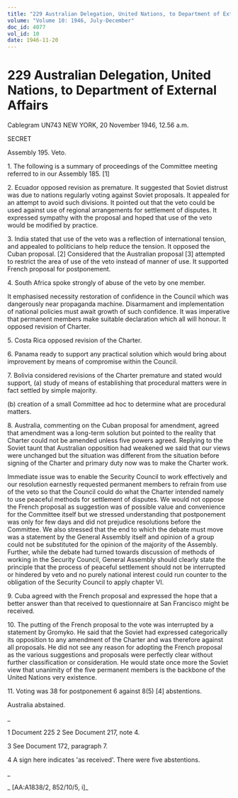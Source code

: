 ```yaml
---
title: "229 Australian Delegation, United Nations, to Department of External Affairs"
volume: "Volume 10: 1946, July-December"
doc_id: 4077
vol_id: 10
date: 1946-11-20
---
```


# 229 Australian Delegation, United Nations, to Department of External Affairs

Cablegram UN743 NEW YORK, 20 November 1946, 12.56 a.m.

SECRET

Assembly 195. Veto.

1\. The following is a summary of proceedings of the Committee meeting referred to in our Assembly 185. [1]

2\. Ecuador opposed revision as premature. It suggested that Soviet distrust was due to nations regularly voting against Soviet proposals. It appealed for an attempt to avoid such divisions. It pointed out that the veto could be used against use of regional arrangements for settlement of disputes. It expressed sympathy with the proposal and hoped that use of the veto would be modified by practice.

3\. India stated that use of the veto was a reflection of international tension, and appealed to politicians to help reduce the tension. It opposed the Cuban proposal. [2] Considered that the Australian proposal [3] attempted to restrict the area of use of the veto instead of manner of use. It supported French proposal for postponement.

4\. South Africa spoke strongly of abuse of the veto by one member.

It emphasised necessity restoration of confidence in the Council which was dangerously near propaganda machine. Disarmament and implementation of national policies must await growth of such confidence. It was imperative that permanent members make suitable declaration which all will honour. It opposed revision of Charter.

5\. Costa Rica opposed revision of the Charter.

6\. Panama ready to support any practical solution which would bring about improvement by means of compromise within the Council.

7\. Bolivia considered revisions of the Charter premature and stated would support, (a) study of means of establishing that procedural matters were in fact settled by simple majority.

(b) creation of a small Committee ad hoc to determine what are procedural matters.

8\. Australia, commenting on the Cuban proposal for amendment, agreed that amendment was a long-term solution but pointed to the reality that Charter could not be amended unless five powers agreed. Replying to the Soviet taunt that Australian opposition had weakened we said that our views were unchanged but the situation was different from the situation before signing of the Charter and primary duty now was to make the Charter work.

Immediate issue was to enable the Security Council to work effectively and our resolution earnestly requested permanent members to refrain from use of the veto so that the Council could do what the Charter intended namely to use peaceful methods for settlement of disputes. We would not oppose the French proposal as suggestion was of possible value and convenience for the Committee itself but we stressed understanding that postponement was only for few days and did not prejudice resolutions before the Committee. We also stressed that the end to which the debate must move was a statement by the General Assembly itself and opinion of a group could not be substituted for the opinion of the majority of the Assembly. Further, while the debate had turned towards discussion of methods of working in the Security Council, General Assembly should clearly state the principle that the process of peaceful settlement should not be interrupted or hindered by veto and no purely national interest could run counter to the obligation of the Security Council to apply chapter VI.

9\. Cuba agreed with the French proposal and expressed the hope that a better answer than that received to questionnaire at San Francisco might be received.

10\. The putting of the French proposal to the vote was interrupted by a statement by Gromyko. He said that the Soviet had expressed categorically its opposition to any amendment of the Charter and was therefore against all proposals. He did not see any reason for adopting the French proposal as the various suggestions and proposals were perfectly clear without further classification or consideration. He would state once more the Soviet view that unanimity of the five permanent members is the backbone of the United Nations very existence.

11\. Voting was 38 for postponement 6 against 8(5) [4] abstentions.

Australia abstained.

_

1 Document 225 2 See Document 217, note 4.

3 See Document 172, paragraph 7.

4 A sign here indicates 'as received'. There were five abstentions.

_

_ [AA:A1838/2, 852/10/5, i]_
